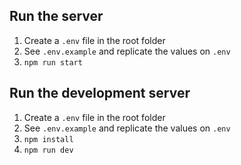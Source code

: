 ## Run the server

1.  Create a `.env` file in the root folder
2.  See `.env.example` and replicate the values on `.env`
3.  `npm run start`

## Run the development server

1.  Create a `.env` file in the root folder
2.  See `.env.example` and replicate the values on `.env`
3.  `npm install`
4.  `npm run dev`
